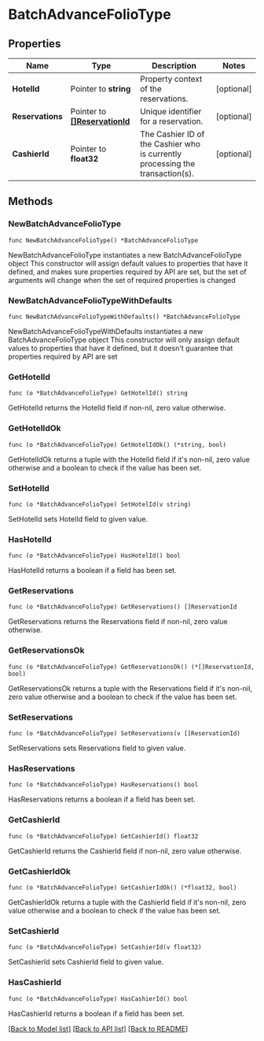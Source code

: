 # BatchAdvanceFolioType

## Properties

Name | Type | Description | Notes
------------ | ------------- | ------------- | -------------
**HotelId** | Pointer to **string** | Property context of the reservations. | [optional] 
**Reservations** | Pointer to [**[]ReservationId**](ReservationId.md) | Unique identifier for a reservation. | [optional] 
**CashierId** | Pointer to **float32** | The Cashier ID of the Cashier who is currently processing the transaction(s). | [optional] 

## Methods

### NewBatchAdvanceFolioType

`func NewBatchAdvanceFolioType() *BatchAdvanceFolioType`

NewBatchAdvanceFolioType instantiates a new BatchAdvanceFolioType object
This constructor will assign default values to properties that have it defined,
and makes sure properties required by API are set, but the set of arguments
will change when the set of required properties is changed

### NewBatchAdvanceFolioTypeWithDefaults

`func NewBatchAdvanceFolioTypeWithDefaults() *BatchAdvanceFolioType`

NewBatchAdvanceFolioTypeWithDefaults instantiates a new BatchAdvanceFolioType object
This constructor will only assign default values to properties that have it defined,
but it doesn't guarantee that properties required by API are set

### GetHotelId

`func (o *BatchAdvanceFolioType) GetHotelId() string`

GetHotelId returns the HotelId field if non-nil, zero value otherwise.

### GetHotelIdOk

`func (o *BatchAdvanceFolioType) GetHotelIdOk() (*string, bool)`

GetHotelIdOk returns a tuple with the HotelId field if it's non-nil, zero value otherwise
and a boolean to check if the value has been set.

### SetHotelId

`func (o *BatchAdvanceFolioType) SetHotelId(v string)`

SetHotelId sets HotelId field to given value.

### HasHotelId

`func (o *BatchAdvanceFolioType) HasHotelId() bool`

HasHotelId returns a boolean if a field has been set.

### GetReservations

`func (o *BatchAdvanceFolioType) GetReservations() []ReservationId`

GetReservations returns the Reservations field if non-nil, zero value otherwise.

### GetReservationsOk

`func (o *BatchAdvanceFolioType) GetReservationsOk() (*[]ReservationId, bool)`

GetReservationsOk returns a tuple with the Reservations field if it's non-nil, zero value otherwise
and a boolean to check if the value has been set.

### SetReservations

`func (o *BatchAdvanceFolioType) SetReservations(v []ReservationId)`

SetReservations sets Reservations field to given value.

### HasReservations

`func (o *BatchAdvanceFolioType) HasReservations() bool`

HasReservations returns a boolean if a field has been set.

### GetCashierId

`func (o *BatchAdvanceFolioType) GetCashierId() float32`

GetCashierId returns the CashierId field if non-nil, zero value otherwise.

### GetCashierIdOk

`func (o *BatchAdvanceFolioType) GetCashierIdOk() (*float32, bool)`

GetCashierIdOk returns a tuple with the CashierId field if it's non-nil, zero value otherwise
and a boolean to check if the value has been set.

### SetCashierId

`func (o *BatchAdvanceFolioType) SetCashierId(v float32)`

SetCashierId sets CashierId field to given value.

### HasCashierId

`func (o *BatchAdvanceFolioType) HasCashierId() bool`

HasCashierId returns a boolean if a field has been set.


[[Back to Model list]](../README.md#documentation-for-models) [[Back to API list]](../README.md#documentation-for-api-endpoints) [[Back to README]](../README.md)


